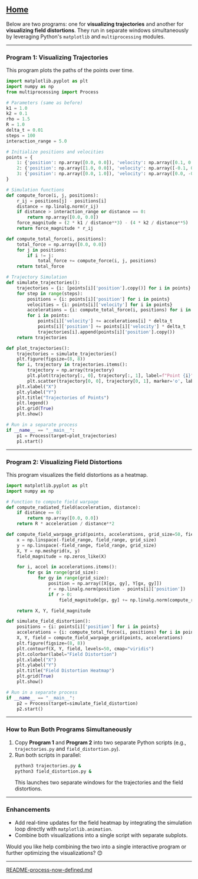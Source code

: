 [Home](https://t2m.io/VwvDcuw)
---

Below are two programs: one for **visualizing trajectories** and another for **visualizing field distortions**. They run in separate windows simultaneously by leveraging Python's `matplotlib` and `multiprocessing` modules. 

---

### **Program 1: Visualizing Trajectories**

This program plots the paths of the points over time.

```python
import matplotlib.pyplot as plt
import numpy as np
from multiprocessing import Process

# Parameters (same as before)
k1 = 1.0
k2 = 0.1
rho = 1.5
R = 1.0
delta_t = 0.01
steps = 100
interaction_range = 5.0

# Initialize positions and velocities
points = {
    1: {'position': np.array([0.0, 0.0]), 'velocity': np.array([0.1, 0.2])},
    2: {'position': np.array([1.0, 0.0]), 'velocity': np.array([-0.1, 0.1])},
    3: {'position': np.array([0.0, 1.0]), 'velocity': np.array([0.0, -0.1])},
}

# Simulation functions
def compute_force(i, j, positions):
    r_ij = positions[j] - positions[i]
    distance = np.linalg.norm(r_ij)
    if distance > interaction_range or distance == 0:
        return np.array([0.0, 0.0])
    force_magnitude = (2 * k1 / distance**3) - (4 * k2 / distance**5)
    return force_magnitude * r_ij

def compute_total_force(i, positions):
    total_force = np.array([0.0, 0.0])
    for j in positions:
        if i != j:
            total_force += compute_force(i, j, positions)
    return total_force

# Trajectory Simulation
def simulate_trajectories():
    trajectories = {i: [points[i]['position'].copy()] for i in points}
    for step in range(steps):
        positions = {i: points[i]['position'] for i in points}
        velocities = {i: points[i]['velocity'] for i in points}
        accelerations = {i: compute_total_force(i, positions) for i in points}
        for i in points:
            points[i]['velocity'] += accelerations[i] * delta_t
            points[i]['position'] += points[i]['velocity'] * delta_t
            trajectories[i].append(points[i]['position'].copy())
    return trajectories

def plot_trajectories():
    trajectories = simulate_trajectories()
    plt.figure(figsize=(8, 8))
    for i, trajectory in trajectories.items():
        trajectory = np.array(trajectory)
        plt.plot(trajectory[:, 0], trajectory[:, 1], label=f"Point {i}")
        plt.scatter(trajectory[0, 0], trajectory[0, 1], marker='o', label=f"Start {i}")
    plt.xlabel("X")
    plt.ylabel("Y")
    plt.title("Trajectories of Points")
    plt.legend()
    plt.grid(True)
    plt.show()

# Run in a separate process
if __name__ == "__main__":
    p1 = Process(target=plot_trajectories)
    p1.start()
```

---

### **Program 2: Visualizing Field Distortions**

This program visualizes the field distortions as a heatmap.

```python
import matplotlib.pyplot as plt
import numpy as np

# Function to compute field warpage
def compute_radiated_field(acceleration, distance):
    if distance == 0:
        return np.array([0.0, 0.0])
    return R * acceleration / distance**2

def compute_field_warpage_grid(points, accelerations, grid_size=50, field_range=2.0):
    x = np.linspace(-field_range, field_range, grid_size)
    y = np.linspace(-field_range, field_range, grid_size)
    X, Y = np.meshgrid(x, y)
    field_magnitude = np.zeros_like(X)

    for i, accel in accelerations.items():
        for gx in range(grid_size):
            for gy in range(grid_size):
                position = np.array([X[gx, gy], Y[gx, gy]])
                r = np.linalg.norm(position - points[i]['position'])
                if r > 0:
                    field_magnitude[gx, gy] += np.linalg.norm(compute_radiated_field(accel, r))

    return X, Y, field_magnitude

def simulate_field_distortion():
    positions = {i: points[i]['position'] for i in points}
    accelerations = {i: compute_total_force(i, positions) for i in points}
    X, Y, field = compute_field_warpage_grid(points, accelerations)
    plt.figure(figsize=(8, 8))
    plt.contourf(X, Y, field, levels=50, cmap="viridis")
    plt.colorbar(label="Field Distortion")
    plt.xlabel("X")
    plt.ylabel("Y")
    plt.title("Field Distortion Heatmap")
    plt.grid(True)
    plt.show()

# Run in a separate process
if __name__ == "__main__":
    p2 = Process(target=simulate_field_distortion)
    p2.start()
```

---

### **How to Run Both Programs Simultaneously**

1. Copy **Program 1** and **Program 2** into two separate Python scripts (e.g., `trajectories.py` and `field_distortion.py`).
2. Run both scripts in parallel:
   ```bash
   python3 trajectories.py &
   python3 field_distortion.py &
   ```
   This launches two separate windows for the trajectories and the field distortions.

---

### **Enhancements**
- Add real-time updates for the field heatmap by integrating the simulation loop directly with `matplotlib.animation`.
- Combine both visualizations into a single script with separate subplots.

Would you like help combining the two into a single interactive program or further optimizing the visualizations? 😊


---

[README-process-now-defined.md](https://t2m.io/EKYgzSw)
